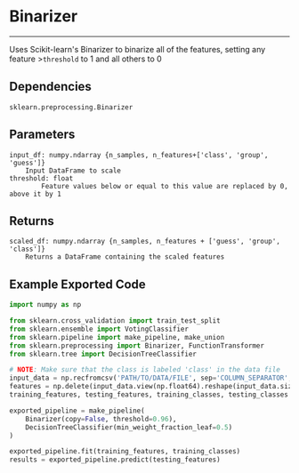 # Binarizer
* * *

Uses Scikit-learn's Binarizer to binarize all of the features, setting any feature >`threshold` to 1 and all others to 0

## Dependencies
    sklearn.preprocessing.Binarizer

Parameters
----------
    input_df: numpy.ndarray {n_samples, n_features+['class', 'group', 'guess']}
        Input DataFrame to scale
    threshold: float
            Feature values below or equal to this value are replaced by 0, above it by 1

Returns
-------
    scaled_df: numpy.ndarray {n_samples, n_features + ['guess', 'group', 'class']}
        Returns a DataFrame containing the scaled features

Example Exported Code
---------------------

```Python
import numpy as np

from sklearn.cross_validation import train_test_split
from sklearn.ensemble import VotingClassifier
from sklearn.pipeline import make_pipeline, make_union
from sklearn.preprocessing import Binarizer, FunctionTransformer
from sklearn.tree import DecisionTreeClassifier

# NOTE: Make sure that the class is labeled 'class' in the data file
input_data = np.recfromcsv('PATH/TO/DATA/FILE', sep='COLUMN_SEPARATOR', dtype=np.float64)
features = np.delete(input_data.view(np.float64).reshape(input_data.size, -1), input_data.dtype.names.index('class'), axis=1)
training_features, testing_features, training_classes, testing_classes =     train_test_split(features, tpot_data['class'], random_state=42)

exported_pipeline = make_pipeline(
    Binarizer(copy=False, threshold=0.96),
    DecisionTreeClassifier(min_weight_fraction_leaf=0.5)
)

exported_pipeline.fit(training_features, training_classes)
results = exported_pipeline.predict(testing_features)
```

